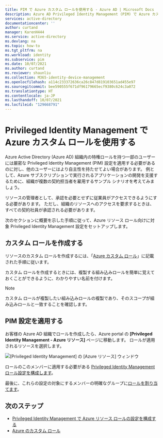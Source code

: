 ```yaml
---
title: PIM で Azure カスタム ロールを使用する - Azure AD | Microsoft Docs
description: Azure AD Privileged Identity Management (PIM) で Azure カスタム ロールを使用する方法について説明します。
services: active-directory
documentationcenter: ''
author: curtand
manager: KarenH444
ms.service: active-directory
ms.devlang: na
ms.topic: how-to
ms.tgt_pltfrm: na
ms.workload: identity
ms.subservice: pim
ms.date: 10/07/2021
ms.author: curtand
ms.reviewer: shaunliu
ms.collection: M365-identity-device-management
ms.openlocfilehash: a114c233372636ca26c847d819103651ad455e97
ms.sourcegitcommit: bee590555f671df96179665ecf9380c624c3a072
ms.translationtype: HT
ms.contentlocale: ja-JP
ms.lasthandoff: 10/07/2021
ms.locfileid: "129668791"
---
```

# <a name="use-azure-custom-roles-in-privileged-identity-management"></a>Privileged Identity Management で Azure カスタム ロールを使用する

Azure Active Directory (Azure AD) 組織内の特権ロールを持つ一部のユーザーには厳密な Privileged Identity Management (PIM) 設定を適用する必要があるのに対し、他のユーザーにはより自主性を持たせてよい場合があります。 例として、Azure サブスクリプションで実行されるアプリケーションの開発を支援するために、組織が複数の契約担当者を雇用するサンプル シナリオを考えてみましょう。

リソースの管理者として、承認を必要とせずに従業員がアクセスできるようにする必要があります。 ただし、組織のリソースへのアクセスを要求するときは、すべての契約社員が承認される必要があります。

次のセクションに概要を示した手順に従って、Azure リソース ロール向けに対象 Privileged Identity Management 設定をセットアップします。

## <a name="create-the-custom-role"></a>カスタム ロールを作成する

リソースのカスタム ロールを作成するには、「[Azure カスタム ロール](../../role-based-access-control/custom-roles.md)」に記載された手順に従います。

カスタム ロールを作成するときには、複製する組み込みロールを簡単に覚えておくことができるように、わかりやすい名前を付けます。

> [!NOTE]
> カスタム ロールが複製したい組み込みロールの複製であり、そのスコープが組み込みロールと一致することを確認します。

## <a name="apply-pim-settings"></a>PIM 設定を適用する

お客様の Azure AD 組織でロールを作成したら、Azure portal の **[Privileged Identity Management - Azure リソース]** ページに移動します。 ロールが適用されるリソースを選択します。

![[Privileged Identity Management] の [Azure リソース] ウィンドウ](media/pim-resource-roles-custom-role-policy/aadpim-manage-azure-resource-some-there.png)

ロールのこのメンバーに適用する必要がある [Privileged Identity Management ロール設定を構成します](pim-resource-roles-configure-role-settings.md)。

最後に、これらの設定の対象にするメンバーの明確なグループに[ロールを割り当てます](pim-resource-roles-assign-roles.md)。

## <a name="next-steps"></a>次のステップ

- [Privileged Identity Management で Azure リソース ロールの設定を構成する](pim-resource-roles-configure-role-settings.md)
- [Azure のカスタム ロール](../../role-based-access-control/custom-roles.md)
